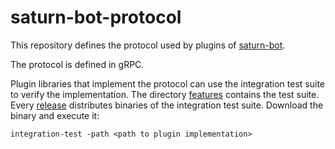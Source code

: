 # saturn-bot-protocol

This repository defines the protocol used by plugins of [saturn-bot](https://github.com/wndhydrnt/saturn-bot).

The protocol is defined in gRPC.

Plugin libraries that implement the protocol can use the integration test suite to verify the implementation. The directory [features](./features/) contains the test suite. Every [release](https://github.com/wndhydrnt/saturn-bot-protocol/releases) distributes binaries of the integration test suite. Download the binary and execute it:

```shell
integration-test -path <path to plugin implementation>
```
